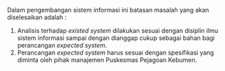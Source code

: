 Dalam pengembangan sistem informasi ini batasan masalah yang akan diselesaikan adalah :

1. Analisis terhadap _existed system_ dilakukan sesuai dengan disiplin ilmu sistem informasi sampai dengan dianggap cukup sebagai bahan bagi perancangan _expected system_.
2. Perancangan _expected system_ harus sesuai dengan spesifikasi yang diminta oleh pihak manajemen Puskesmas Pejagoan Kebumen.